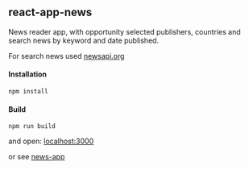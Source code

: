 ## react-app-news

News reader app, with opportunity selected  publishers, countries and search news by keyword and date published.

For search news used [newsapi.org](https://newsapi.org/)

#### Installation

```
npm install
```
#### Build
```
npm run build
```
and open: [localhost:3000](http://localhost:3000)

or see [news-app](https://ls-news-app.herokuapp.com)